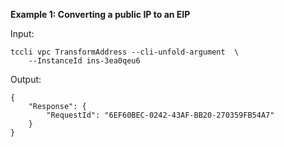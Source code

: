 **Example 1: Converting a public IP to an EIP**



Input: 

```
tccli vpc TransformAddress --cli-unfold-argument  \
    --InstanceId ins-3ea0qeu6
```

Output: 
```
{
    "Response": {
        "RequestId": "6EF60BEC-0242-43AF-BB20-270359FB54A7"
    }
}
```

